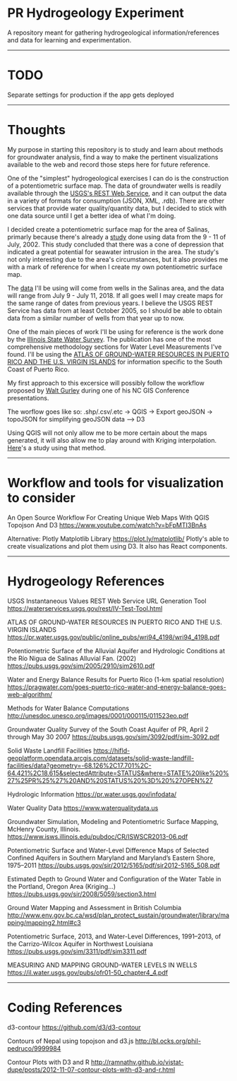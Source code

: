 # PR Hydrogeology Experiment
A repository meant for gathering hydrogeological information/references and data for learning and experimentation.

---
# TODO
Separate settings for production if the app gets deployed

---

# Thoughts
My purpose in starting this repository is to study and learn about methods for groundwater analysis, find a way to make the pertinent visualizations available to the web and record those steps here for future reference.

One of the "simplest" hydrogeological exercises I can do is the construction of a potentiometric surface map.  The data of groundwater wells is readily available through the [USGS's REST Web Service](https://waterservices.usgs.gov/rest/IV-Test-Tool.html), and it can output the data in a variety of formats for consumption (JSON, XML, .rdb).  There are other services that provide water quality/quantity data, but I decided to stick with one data source until I get a better idea of what I'm doing.

I decided create a potentiometric surface map for the area of Salinas, primarly because there's already a [study](https://pubs.usgs.gov/sim/2005/2910/sim2610.pdf) done using data from the 9 - 11 of July, 2002.  This study concluded that there was a cone of depression that indicated a great potential for seawater intrusion in the area.  The study's not only interesting due to the area's circumstances, but it also provides me with a mark of reference for when I create my own potentiometric surface map. 

The [data](https://waterservices.usgs.gov/nwis/iv/?format=json&indent=on&stateCd=pr&startDT=2018-07-09&endDT=2018-07-12&siteType=GW,GW-CR,GW-EX,GW-HZ,GW-IW,GW-MW,GW-TH&siteStatus=all) I'll be using will come from wells in the Salinas area, and the data will range from July 9 - July 11, 2018.  If all goes well I may create maps for the same range of dates from previous years.  I believe the USGS REST Service has data from at least October 2005, so I should be able to obtain data from a similar number of wells from that year up to now.

One of the main pieces of work I'll be using for reference is the work done by the [Illinois State Water Survey](https://www.isws.illinois.edu/pubdoc/CR/ISWSCR2013-06.pdf).  The publication has one of the most comprehensive methodology sections for Water Level Measurements I've found.  I'll be using the [ATLAS OF GROUND-WATER RESOURCES IN PUERTO RICO AND THE U.S. VIRGIN ISLANDS](https://pr.water.usgs.gov/public/online_pubs/wri94_4198/wri94_4198.pdf) for information specific to the South Coast of Puerto Rico.

My first approach to this excersice will possibly follow the workflow proposed by [Walt Gurley](https://www.youtube.com/watch?v=bFpMTI3BnAs) during one of his NC GIS Conference presentations.  

The worflow goes like so:
.shp/.csv/.etc -> QGIS -> Export geoJSON -> topoJSON for simplifying geoJSON data --> D3

Using QGIS will not only allow me to be more certain about the maps generated, it will also allow me to play around with Kriging interpolation.  [Here](https://pubs.usgs.gov/sir/2008/5059/section3.html)'s a study using that method. 

---

# Workflow and tools for visualization to consider

An Open Source Workflow For Creating Unique Web Maps With QGIS Topojson And D3 
https://www.youtube.com/watch?v=bFpMTI3BnAs


Alternative: Plotly Matplotlib Library
https://plot.ly/matplotlib/
Plotly's able to create visualizations and plot them using D3. It also has React components.

---

# Hydrogeology References

USGS Instantaneous Values REST Web Service URL Generation Tool
https://waterservices.usgs.gov/rest/IV-Test-Tool.html

ATLAS OF GROUND-WATER RESOURCES IN PUERTO RICO AND THE U.S. VIRGIN ISLANDS
https://pr.water.usgs.gov/public/online_pubs/wri94_4198/wri94_4198.pdf

Potentiometric Surface of the Alluvial Aquifer and Hydrologic Conditions at the Río Nigua de Salinas Alluvial Fan. (2002)
https://pubs.usgs.gov/sim/2005/2910/sim2610.pdf

Water and Energy Balance Results for Puerto Rico (1-km spatial resolution)
https://pragwater.com/goes-puerto-rico-water-and-energy-balance-goes-web-algorithm/

Methods for Water Balance Computations
http://unesdoc.unesco.org/images/0001/000115/011523eo.pdf

Groundwater Quality Survey of the South Coast Aquifer of PR, April 2 through May 30 2007
https://pubs.usgs.gov/sim/3092/pdf/sim-3092.pdf

Solid Waste Landfill Facilities
https://hifld-geoplatform.opendata.arcgis.com/datasets/solid-waste-landfill-facilities/data?geometry=-68.126%2C17.701%2C-64.421%2C18.615&selectedAttribute=STATUS&where=STATE%20like%20%27%25PR%25%27%20AND%20STATUS%20%3D%20%27OPEN%27

Hydrologic Information
https://pr.water.usgs.gov/infodata/

Water Quality Data
https://www.waterqualitydata.us

Groundwater Simulation, Modeling and Potentiometric Surface Mapping, McHenry County, Illinois.
https://www.isws.illinois.edu/pubdoc/CR/ISWSCR2013-06.pdf

Potentiometric Surface and Water-Level Difference Maps of Selected Confined Aquifers in Southern Maryland and Maryland’s Eastern Shore, 1975–2011
https://pubs.usgs.gov/sir/2012/5165/pdf/sir2012-5165_508.pdf

Estimated Depth to Ground Water and Configuration of the Water Table in the Portland, Oregon Area (Kriging...)
https://pubs.usgs.gov/sir/2008/5059/section3.html

Ground Water Mapping and Assessment in British Columbia
http://www.env.gov.bc.ca/wsd/plan_protect_sustain/groundwater/library/mapping/mapping2.html#c3

Potentiometric Surface, 2013, and Water-Level Differences, 1991–2013, of the Carrizo-Wilcox Aquifer in Northwest Louisiana
https://pubs.usgs.gov/sim/3311/pdf/sim3311.pdf


MEASURING AND MAPPING GROUND-WATER LEVELS IN WELLS
https://il.water.usgs.gov/pubs/ofr01-50_chapter4_4.pdf

---

# Coding References
d3-contour
https://github.com/d3/d3-contour

Contours of Nepal using topojson and d3.js
http://bl.ocks.org/phil-pedruco/9999984

Contour Plots with D3 and R
http://ramnathv.github.io/vistat-dupe/posts/2012-11-07-contour-plots-with-d3-and-r.html